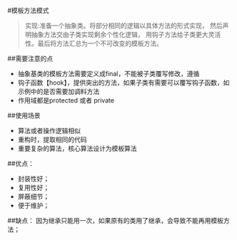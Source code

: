 #模板方法模式
> 实现:准备一个抽象类。将部分相同的逻辑以具体方法的形式实现，
然后声明抽象方法交由子类实现剩余个性化逻辑，
用钩子方法给子类更大灵活性。最后将方法汇总为一个不可改变的模板方法。

##需要注意的点
* 抽象基类的模板方法需要定义成final，不能被子类覆写修改，遵循
* 钩子函数【hook】，提供突出的方法，如果子类有需要可以覆写钩子函数，如示例中的是否需要加调料方法
* 作用域都是protected 或者 private

##使用场景
* 算法或者操作逻辑相似
* 重构时，提取相同的代码
* 重要复杂的算法，核心算法设计为模板算法

##优点：
* 封装性好；
* 复用性好；
* 屏蔽细节；
* 便于维护；   
 
##缺点：
因为继承只能用一次，如果原有的类用了继承，会导致不能再用模板方法；

